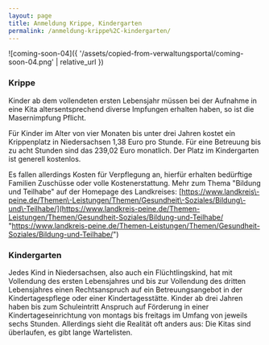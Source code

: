 ```yaml
---
layout: page
title: Anmeldung Krippe, Kindergarten
permalink: /anmeldung-krippe%2C-kindergarten/
---
```


![coming-soon-04]({ '/assets/copied-from-verwaltungsportal/coming-soon-04.png' | relative_url })

### Krippe


Kinder ab dem vollendeten ersten Lebensjahr müssen bei der Aufnahme in eine Kita altersentsprechend diverse Impfungen erhalten haben, so ist die Masernimpfung Pflicht.



Für Kinder im Alter von vier Monaten bis unter drei Jahren kostet ein Krippenplatz in Niedersachsen 1,38 Euro pro Stunde. Für eine Betreuung bis zu acht Stunden sind das 239,02 Euro monatlich. Der Platz im Kindergarten ist generell kostenlos.



Es fallen allerdings Kosten für Verpflegung an, hierfür erhalten bedürftige Familien Zuschüsse oder volle Kostenerstattung. Mehr zum Thema "Bildung und Teilhabe" auf der Homepage des Landkreises: [https://www.landkreis\-peine.de/Themen\-Leistungen/Themen/Gesundheit\-Soziales/Bildung\-und\-Teilhabe/](https://www.landkreis-peine.de/Themen-Leistungen/Themen/Gesundheit-Soziales/Bildung-und-Teilhabe/ "https://www.landkreis-peine.de/Themen-Leistungen/Themen/Gesundheit-Soziales/Bildung-und-Teilhabe/")



### Kindergarten


Jedes Kind in Niedersachsen, also auch ein Flüchtlingskind, hat mit Vollendung des ersten Lebensjahres und bis zur Vollendung des dritten Lebensjahres einen Rechtsanspruch auf ein Betreuungsangebot in der Kindertagespflege oder einer Kindertagesstätte. Kinder ab drei Jahren haben bis zum Schuleintritt Anspruch auf Förderung in einer Kindertageseinrichtung von montags bis freitags im Umfang von jeweils sechs Stunden. Allerdings sieht die Realität oft anders aus: Die Kitas sind überlaufen, es gibt lange Wartelisten.


